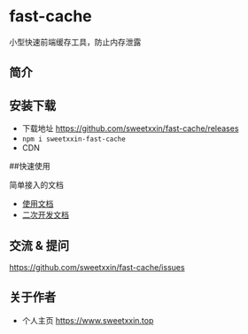 # fast-cache

小型快速前端缓存工具，防止内存泄露

## 简介

## 安装下载

- 下载地址 https://github.com/sweetxxin/fast-cache/releases 
- `npm i sweetxxin-fast-cache`
- CDN 

##快速使用

简单接入的文档

- [使用文档](./doc/use/README.md)
- [二次开发文档](./doc/dev/README.md)

## 交流 & 提问

https://github.com/sweetxxin/fast-cache/issues

## 关于作者

- 个人主页 https://www.sweetxxin.top